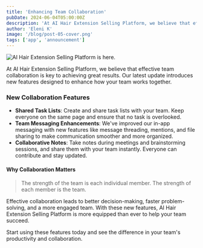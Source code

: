 ```yaml
---
title: 'Enhancing Team Collaboration'
pubDate: 2024-06-04T05:00:00Z
description: 'At AI Hair Extension Selling Platform, we believe that effective team collaboration is key to achieving great results. Our latest update introduces new features designed to enhance how your team works together.'
author: 'Eleni K'
image: '/blog/post-05-cover.png'
tags: ['app', 'announcement']
---
```


![AI Hair Extension Selling Platform is here.](/blog/post-05.png)

At AI Hair Extension Selling Platform, we believe that effective team collaboration is key to achieving great results. Our latest update introduces new features designed to enhance how your team works together.

### New Collaboration Features

- **Shared Task Lists**: Create and share task lists with your team. Keep everyone on the same page and ensure that no task is overlooked.
- **Team Messaging Enhancements**: We've improved our in-app messaging with new features like message threading, mentions, and file sharing to make communication smoother and more organized.
- **Collaborative Notes**: Take notes during meetings and brainstorming sessions, and share them with your team instantly. Everyone can contribute and stay updated.

#### Why Collaboration Matters

> The strength of the team is each individual member. The strength of each member is the team.

Effective collaboration leads to better decision-making, faster problem-solving, and a more engaged team. With these new features, AI Hair Extension Selling Platform is more equipped than ever to help your team succeed.

Start using these features today and see the difference in your team's productivity and collaboration.
